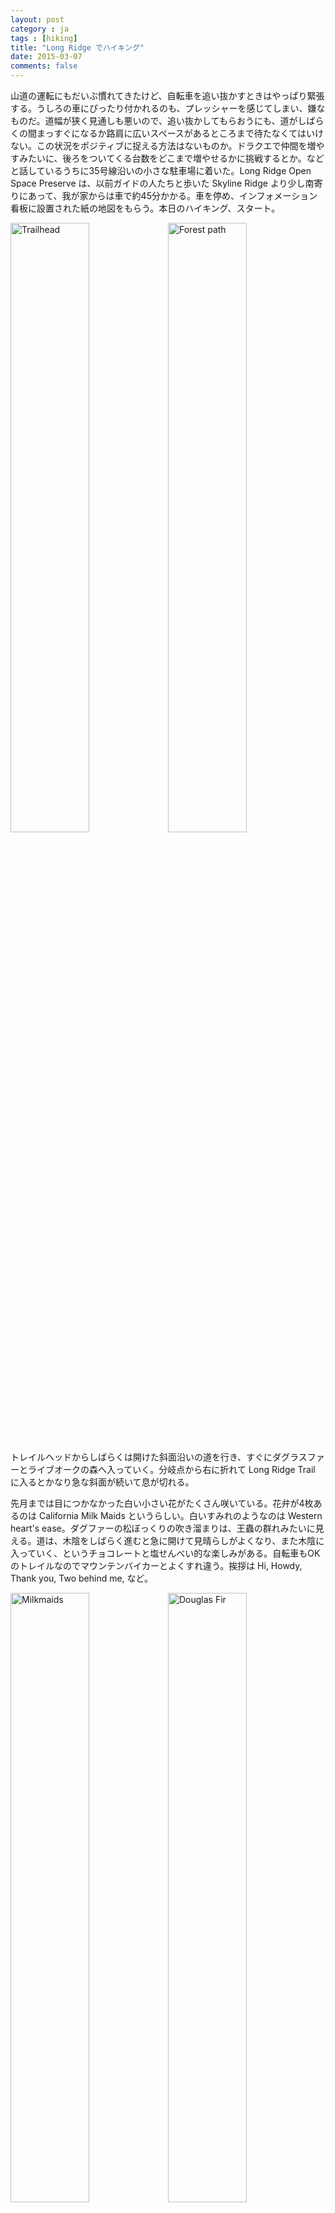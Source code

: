 ```yaml
---
layout: post
category : ja
tags : [hiking]
title: "Long Ridge でハイキング"
date: 2015-03-07
comments: false
---
```

山道の運転にもだいぶ慣れてきたけど、自転車を追い抜かすときはやっぱり緊張する。うしろの車にぴったり付かれるのも、プレッシャーを感じてしまい、嫌なものだ。道幅が狭く見通しも悪いので、追い抜かしてもらおうにも、道がしばらくの間まっすぐになるか路肩に広いスペースがあるところまで待たなくてはいけない。この状況をポジティブに捉える方法はないものか。ドラクエで仲間を増やすみたいに、後ろをついてくる台数をどこまで増やせるかに挑戦するとか。などと話しているうちに35号線沿いの小さな駐車場に着いた。Long Ridge Open Space Preserve は、以前ガイドの人たちと歩いた Skyline Ridge より少し南寄りにあって、我が家からは車で約45分かかる。車を停め、インフォメーション看板に設置された紙の地図をもらう。本日のハイキング、スタート。

<div><img src="https://lh3.googleusercontent.com/-qUANaqiadiU/VPvcXhhsDGI/AAAAAAACmtY/oxN6hp9ayC4/w1200-h900-no/DSC04927.JPG" alt="Trailhead" width="50%"><img src="https://lh3.googleusercontent.com/-AAjOtpJavs8/VPvcXtis9hI/AAAAAAACmpA/MRgD9Vtg30g/w1200-h900-no/DSC04939.JPG" alt="Forest path" width="50%"></div>

トレイルヘッドからしばらくは開けた斜面沿いの道を行き、すぐにダグラスファーとライブオークの森へ入っていく。分岐点から右に折れて Long Ridge Trail に入るとかなり急な斜面が続いて息が切れる。

先月までは目につかなかった白い小さい花がたくさん咲いている。花弁が4枚あるのは California Milk Maids というらしい。白いすみれのようなのは Western heart's ease。ダグファーの松ぼっくりの吹き溜まりは、王蟲の群れみたいに見える。道は、木陰をしばらく進むと急に開けて見晴らしがよくなり、また木陰に入っていく、というチョコレートと塩せんべい的な楽しみがある。自転車もOKのトレイルなのでマウンテンバイカーとよくすれ違う。挨拶は Hi, Howdy, Thank you, Two behind me, など。

<div><img src="https://lh4.googleusercontent.com/-wJdkKqVJOCQ/VPvcXl2NKoI/AAAAAAACmu8/QeZEcXq2E4E/w1200-h900-no/DSC04932.JPG" alt="Milkmaids" width="50%"><img src="https://lh3.googleusercontent.com/-J91SgumL070/VPvcXnR7Q3I/AAAAAAACmuU/gcvGemX57YM/w1200-h900-no/DSC04935.JPG" alt="Douglas Fir" width="50%"></div>

コースの半分くらい行ったあたりに眺めの良いベンチ(Wallace Stegner memorial bench)があったけど先客がいた。先客カップルは絶景を前に夫婦喧嘩をしていて "You're a liar!" とか言ってるのが聞こえてくる。我々は景色を背景にジャンプ写真を撮ったりして、それからそっと離れて木陰にシートを敷いてお昼にする。おにぎりとグリルチキンとブロッコリー。いつも同じメニューだけど、山で食べると格別においしい。

![Jump](https://lh4.googleusercontent.com/-_pobvulQ8eM/VPvcXg-UqXI/AAAAAAACmvE/GAHUNb0Z5GA/w1884-h1256-no/DSC04948.JPG)

鳥の鳴き声は聴こえていたけど姿はほとんど見なかった。駐車場につく前に、場所の確認のために停めたいくつか手前の駐車スペースでは野生の七面鳥を見た（そういえば事前に見たコースガイドにも書いてあった）。 お昼を食べた場所の近くでは鹿に出会った。鹿、いるんだなー。鳥やリスは家に来るし、ウサギはG社の裏山にいるし、鹿にも会えるなんて、ますますディズニー映画っぽくなってきた。カリフォルニアだものね。

![Deer](https://lh5.googleusercontent.com/QDLP3z2s0hrvRvnkbFOet6BpCU1Xvlh59v4EPyEyz4Er=w1200-h900-no)

その先の分岐点で今度は左に折れて Peters Creek Trail に入る。くねくねとつづら折りの道の途中にはところどころ小川が流れている。シソみたいな葉っぱがあったので、触ったみたらトゲがあり、虫に刺されたみたいな痛みがあってしばらく腫れていた。知らない植物にうっかり触ったらだめね。あとから調べたらセイヨウイラクサ(Stinging Nettle)だった。こんな毒があるくせに、茹でると食用になるらしい。ハーブティーにして飲んだりもするんだって。

<div><img src="https://lh5.googleusercontent.com/-_Kpz5tt0Q4Y/VPvcXmTBIuI/AAAAAAACmpA/gp9Ys2OKWas/w1884-h1256-no/DSC04972.JPG" alt="Stinging Nettle" width="50%"><img src="https://lh6.googleusercontent.com/8uIenRJfqKvHLf_AXH71sd5VMR8DZK_ZT8hUGxLBI-U5=w1884-h1256-no" alt="Stream" width="50%"></div>


![Course](https://lh6.googleusercontent.com/uq9yTV6TzQU0NdNXOBMB629fYBrgEmcKnhu3j5qogTOU=w1200-h900-no)

今日歩いたコースを地図上に記してみた。4.7 mile (7.5 km)、2時間ちょっとくらい。半日ハイキングにはぴったりのコースでした。これからは花も咲き始めて良い季節かもしれない。
